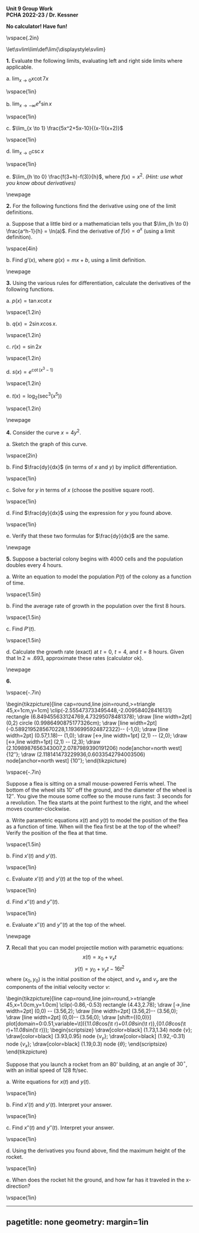 __Unit 9 Group Work__  
__PCHA 2022-23 / Dr. Kessner__  

__No calculator!  Have fun!__

\vspace{.2in}

\let\svlim\lim\def\lim{\displaystyle\svlim}


__1.__ Evaluate the following limits, evaluating left and right side limits
where applicable.

a. $\lim_{x \to 0} x\cot 7x$

\vspace{1in}

b. $\lim_{x \to -\infty} e^{x} \sin x$

\vspace{1in}

c. $\lim_{x \to 1} \frac{5x^2+5x-10}{(x-1)(x+2)}$

\vspace{1in}

d. $\lim_{x \to 0} \csc x$

\vspace{1in}

e. $\lim_{h \to 0} \frac{f(3+h)-f(3)}{h}$, where $f(x) = x^2$. 
_(Hint: use what you know about derivatives)_

\newpage

__2.__  For the following functions find the derivative using one of the limit definitions.

a. Suppose that a little bird or a mathematician tells you that $\lim_{h \to 0}
\frac{a^h-1}{h} = \ln(a)$.  Find the derivative of $f(x) = a^x$ (using a limit
definition).

\vspace{4in}

b. Find $g'(x)$, where $g(x) = mx + b$, using a limit definition.

\newpage

__3.__ Using the various rules for differentiation, calculate the derivatives
of the following functions.

a. $p(x) = \tan x \cot x$

\vspace{1.2in}

b. $q(x) = 2 \sin x \cos x$.

\vspace{1.2in}

c. $r(x) = \sin 2x$

\vspace{1.2in}

d. $s(x) = e^{\cot (x^3 - 1)}$

\vspace{1.2in}

e. $t(x) = \log_2(\sec^3(x^5))$

\vspace{1.2in}

\newpage

__4.__  Consider the curve $x = 4y^2$.

a. Sketch the graph of this curve.

\vspace{2in}

b. Find $\frac{dy}{dx}$ (in terms of $x$ and $y$) by implicit differentiation.

\vspace{1in}

c. Solve for $y$ in terms of $x$ (choose the positive square root).

\vspace{1in}

d. Find $\frac{dy}{dx}$ using the expression for $y$ you found above.

\vspace{1in}

e. Verify that these two formulas for $\frac{dy}{dx}$ are the same.

\newpage

__5.__  Suppose a bacterial colony begins with 4000 cells and the population
doubles every 4 hours.

a. Write an equation to model the population $P(t)$ of the colony as a function
of time.

\vspace{1.5in}

b. Find the average rate of growth in the population over the first 8 hours.

\vspace{1.5in}

c. Find $P'(t)$.

\vspace{1.5in}

d. Calculate the growth rate (exact) at $t=0$, $t=4$, and $t=8$ hours.  Given that 
$\ln 2 \approx .693$, approximate these rates (calculator ok).

\newpage


__6.__ 

\vspace{-.7in}

\begin{tikzpicture}[line cap=round,line join=round,>=triangle 45,x=1cm,y=1cm]
\clip(-2.555473733495448,-2.009584028416131) rectangle (6.849455633124769,4.73295078481378);
\draw [line width=2pt] (0,2) circle (0.9986490875177326cm);
\draw [line width=2pt] (-0.5892195285670228,1.1936995924872322)-- (-1,0);
\draw [line width=2pt] (0.57,1.18)-- (1,0);
\draw [<->,line width=1pt] (2,1) -- (2,0);
\draw [<->,line width=1pt] (2,1) -- (2,3);
\draw (2.1098987656343007,2.0787989390191206) node[anchor=north west] {$12''$};
\draw (2.118141473229936,0.6033542794003506) node[anchor=north west] {$10''$};
\end{tikzpicture}

\vspace{-.7in}

Suppose a flea is sitting on a small mouse-powered Ferris wheel.  The bottom of
the wheel sits $10''$ off the ground, and the diameter of the wheel is $12''$.
You give the mouse some coffee so the mouse runs fast: 3 seconds for a
revolution.  The flea starts at the point furthest to the right, and the wheel
moves counter-clockwise.

a. Write parametric equations $x(t)$ and $y(t)$ to model the position of the
flea as a function of time.  When will the flea first be at the top of the wheel?
Verify the position of the flea at that time.

\vspace{1.5in}

b. Find $x'(t)$ and $y'(t)$.

\vspace{1in}

c. Evaluate $x'(t)$ and $y'(t)$ at the top of the wheel.

\vspace{1in}

d. Find $x''(t)$ and $y''(t)$.

\vspace{1in}

e. Evaluate $x''(t)$ and $y''(t)$ at the top of the wheel.


\newpage

__7.__ Recall that you can model projectile motion with parametric equations:
$$
    x(t) = x_0 + v_x t
$$
$$
    y(t) = y_0 + v_y t -16t^2 
$$
where $(x_0, y_0)$ is the initial position of the object, and $v_x$ and $v_y$
are the components of the initial velocity vector $v$:

\begin{tikzpicture}[line cap=round,line join=round,>=triangle 45,x=1.0cm,y=1.0cm]
\clip(-0.86,-0.53) rectangle (4.43,2.78);
\draw [->,line width=2pt] (0,0) -- (3.56,2);
\draw [line width=2pt] (3.56,2)-- (3.56,0);
\draw [line width=2pt] (0,0)-- (3.56,0);
\draw [shift={(0,0)}] plot[domain=0:0.51,variable=\t]({1*1.08*cos(\t r)+0*1.08*sin(\t r)},{0*1.08*cos(\t r)+1*1.08*sin(\t r)});
\begin{scriptsize}
\draw[color=black] (1.73,1.34) node {$v$};
\draw[color=black] (3.93,0.95) node {$v_y$};
\draw[color=black] (1.92,-0.31) node {$v_x$};
\draw[color=black] (1.19,0.3) node {$\theta$};
\end{scriptsize}
\end{tikzpicture}

Suppose that you launch a rocket from an 80' building, at an angle
of $30^{\circ}$, with an initial speed of $128$ ft/sec. 

a. Write equations for $x(t)$ and $y(t)$.

\vspace{1in}

b.  Find $x'(t)$ and $y'(t)$.  Interpret your answer.

\vspace{1in}

c.  Find $x''(t)$ and $y''(t)$.  Interpret your answer.

\vspace{1in}

d.  Using the derivatives you found above, find the maximum height of the rocket.

\vspace{1in}

e.  When does the rocket hit the ground, and how far has it traveled in the
x-direction?

\vspace{1in}


---
pagetitle: none
geometry: margin=1in
---


